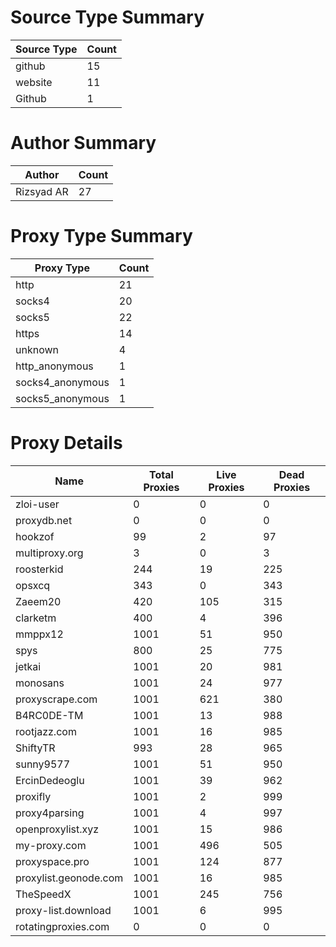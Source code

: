 # Source Type Summary

| Source Type | Count |
|-------------|-------|
| github | 15 |
| website | 11 |
| Github | 1 |


# Author Summary

| Author | Count |
|--------|-------|
| Rizsyad AR | 27 |


# Proxy Type Summary

| Proxy Type | Count |
|------------|-------|
| http | 21 |
| socks4 | 20 |
| socks5 | 22 |
| https | 14 |
| unknown | 4 |
| http_anonymous | 1 |
| socks4_anonymous | 1 |
| socks5_anonymous | 1 |


# Proxy Details

| Name | Total Proxies | Live Proxies | Dead Proxies |
|------|---------------|--------------|---------------|
| zloi-user | 0 | 0 | 0 |
| proxydb.net | 0 | 0 | 0 |
| hookzof | 99 | 2 | 97 |
| multiproxy.org | 3 | 0 | 3 |
| roosterkid | 244 | 19 | 225 |
| opsxcq | 343 | 0 | 343 |
| Zaeem20 | 420 | 105 | 315 |
| clarketm | 400 | 4 | 396 |
| mmppx12 | 1001 | 51 | 950 |
| spys | 800 | 25 | 775 |
| jetkai | 1001 | 20 | 981 |
| monosans | 1001 | 24 | 977 |
| proxyscrape.com | 1001 | 621 | 380 |
| B4RC0DE-TM | 1001 | 13 | 988 |
| rootjazz.com | 1001 | 16 | 985 |
| ShiftyTR | 993 | 28 | 965 |
| sunny9577 | 1001 | 51 | 950 |
| ErcinDedeoglu | 1001 | 39 | 962 |
| proxifly | 1001 | 2 | 999 |
| proxy4parsing | 1001 | 4 | 997 |
| openproxylist.xyz | 1001 | 15 | 986 |
| my-proxy.com | 1001 | 496 | 505 |
| proxyspace.pro | 1001 | 124 | 877 |
| proxylist.geonode.com | 1001 | 16 | 985 |
| TheSpeedX | 1001 | 245 | 756 |
| proxy-list.download | 1001 | 6 | 995 |
| rotatingproxies.com | 0 | 0 | 0 |
